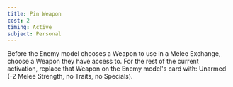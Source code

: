 ```yaml
---
title: Pin Weapon
cost: 2
timing: Active
subject: Personal
---
```

Before the Enemy model chooses a Weapon to use in a Melee Exchange, choose a Weapon they have access to.
For the rest of the current activation, replace that Weapon on the Enemy model's card with:
Unarmed (-2 Melee Strength, no Traits, no Specials).